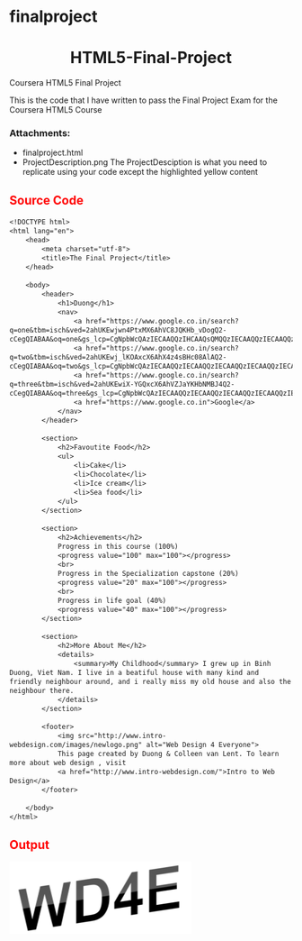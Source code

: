 # finalproject
<h1 align=center><b>HTML5-Final-Project</b></h1>
Coursera HTML5 Final Project

This is the code that I have written to pass the Final Project Exam for the Coursera HTML5 Course

### Attachments:
- finalproject.html
- ProjectDescription.png
The ProjectDesciption is what you need to replicate using your code except the highlighted yellow content

<h2 style="color:red",align=center><b>Source Code</b></h2>

```
<!DOCTYPE html>
<html lang="en">
    <head>
        <meta charset="utf-8">
        <title>The Final Project</title>
    </head>

    <body>
        <header>
            <h1>Duong</h1>
            <nav>
                <a href="https://www.google.co.in/search?q=one&tbm=isch&ved=2ahUKEwjwn4PtxMX6AhVC8JQKHb_vDogQ2-cCegQIABAA&oq=one&gs_lcp=CgNpbWcQAzIECAAQQzIHCAAQsQMQQzIECAAQQzIECAAQQzIECAAQQzIECAAQQzIECAAQQzIECAAQQzIICAAQgAQQsQMyBQgAEIAEUJsIWKkOYKUPaAFwAHgAgAFeiAHDA5IBATWYAQCgAQGqAQtnd3Mtd2l6LWltZ8ABAQ&sclient=img&ei=xZs7Y7CpGMLg0wS_37vACA">One</a>
                <a href="https://www.google.co.in/search?q=two&tbm=isch&ved=2ahUKEwj_lKOAxcX6AhX4z4sBHc08AlAQ2-cCegQIABAA&oq=two&gs_lcp=CgNpbWcQAzIECAAQQzIECAAQQzIECAAQQzIECAAQQzIECAAQQzIECAAQQzIECAAQQzIICAAQgAQQsQMyBQgAEIAEMgUIABCABDoHCAAQsQMQQ1DMDFiKEGCsEmgAcAB4AIABV4gBzQKSAQE0mAEAoAEBqgELZ3dzLXdpei1pbWfAAQE&sclient=img&ei=7Zs7Y7_qLvifr7wPzfmIgAU">Two</a>
                <a href="https://www.google.co.in/search?q=three&tbm=isch&ved=2ahUKEwiX-YGQxcX6AhVZJaYKHbNMBJ4Q2-cCegQIABAA&oq=three&gs_lcp=CgNpbWcQAzIECAAQQzIECAAQQzIECAAQQzIECAAQQzIECAAQQzIFCAAQgAQyBQgAEIAEMgUIABCABDIFCAAQgAQyBQgAEIAEOgcIABCxAxBDUOYGWNURYOQSaABwAHgAgAFfiAGpBJIBATaYAQCgAQGqAQtnd3Mtd2l6LWltZ7ABAMABAQ&sclient=img&ei=Dpw7Y5e6L9nKmAWzmZHwCQ">Three</a>
                <a href="https://www.google.co.in">Google</a>
            </nav>
        </header>

        <section>
            <h2>Favoutite Food</h2>
            <ul>
                <li>Cake</li>
                <li>Chocolate</li>
                <li>Ice cream</li>
                <li>Sea food</li>
            </ul>
        </section>

        <section>
            <h2>Achievements</h2>
            Progress in this course (100%)
            <progress value="100" max="100"></progress>
            <br>
            Progress in the Specialization capstone (20%)
            <progress value="20" max="100"></progress>
            <br>
            Progress in life goal (40%)
            <progress value="40" max="100"></progress>
        </section>

        <section>
            <h2>More About Me</h2>
            <details>
                <summary>My Childhood</summary> I grew up in Binh Duong, Viet Nam. I live in a beatiful house with many kind and friendly neighbour around, and i really miss my old house and also the neighbour there.
            </details>
        </section>

        <footer>
            <img src="http://www.intro-webdesign.com/images/newlogo.png" alt="Web Design 4 Everyone">
            This page created by Duong & Colleen van Lent. To learn more about web design , visit
            <a href="http://www.intro-webdesign.com/">Intro to Web Design</a>
        </footer>
        
    </body>
</html>
```

<h2 style="color:red",align=center><b>Output</b></h2>

![Image](finalproject/newlogo.png)
